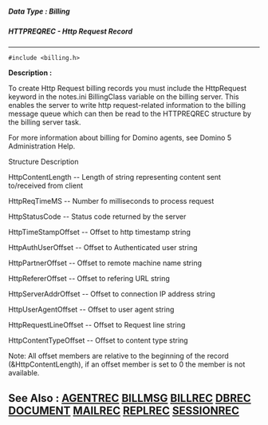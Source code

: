 ##### Data Type : Billing
##### HTTPREQREC - Http Request Record
---
```
#include <billing.h>
```
**Description :**

To create Http Request billing records you must include the HttpRequest keyword 
in the notes.ini BillingClass variable on the billing server.  This enables the 
server to write http request-related information to the billing message queue 
which can then be read to the HTTPREQREC structure by the billing server task.

For more information about billing for Domino agents, see Domino 5 
Administration Help.

Structure Description

HttpContentLength -- Length of string representing content sent to/received 
from client

HttpReqTimeMS -- Number fo milliseconds to process request

HttpStatusCode -- Status code returned by the server

HttpTimeStampOffset -- Offset to http timestamp string

HttpAuthUserOffset -- Offset to Authenticated user string

HttpPartnerOffset -- Offset to remote machine name string

HttpRefererOffset -- Offset to refering URL string

HttpServerAddrOffset -- Offset to connection IP address string

HttpUserAgentOffset -- Offset to user agent string

HttpRequestLineOffset -- Offset to Request line string

HttpContentTypeOffset -- Offset to content type string

Note: All offset members are relative to the beginning of the record 
(&HttpContentLength), if an offset member is set to 0 the member is not 
available.

**See Also :**
[AGENTREC](/domino-c-api-docs/reference/Data/AGENTREC)
[BILLMSG](/domino-c-api-docs/reference/Data/BILLMSG)
[BILLREC](/domino-c-api-docs/reference/Data/BILLREC)
[DBREC](/domino-c-api-docs/reference/Data/DBREC)
[DOCUMENT](/domino-c-api-docs/reference/Data/DOCUMENT)
[MAILREC](/domino-c-api-docs/reference/Data/MAILREC)
[REPLREC](/domino-c-api-docs/reference/Data/REPLREC)
[SESSIONREC](/domino-c-api-docs/reference/Data/SESSIONREC)
---
